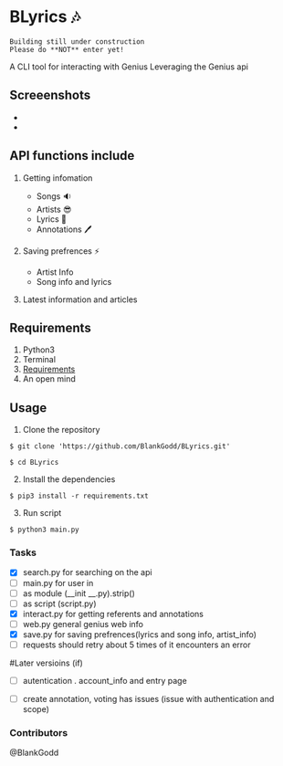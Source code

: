 # BLyrics :notes: 
```
Building still under construction 
Please do **NOT** enter yet! 
```
A CLI tool for interacting with Genius
Leveraging the Genius api 

## Screeenshots
- 
- 

## API functions include
1. Getting infomation 
   - Songs :sound:
   - Artists :sunglasses:
   - Lyrics :memo:
   - Annotations :pen:

2. Saving prefrences :zap:
   - Artist Info
   - Song info and lyrics
   
3. Latest information and articles

## Requirements
1. Python3 
2. Terminal
3. [Requirements](requirements.txt)
4. An open mind

## Usage
1. Clone the repository
```
$ git clone 'https://github.com/BlankGodd/BLyrics.git'

$ cd BLyrics
```

2. Install the dependencies
```
$ pip3 install -r requirements.txt
```

3. Run script 
```
$ python3 main.py
```

### Tasks
- [X] search.py for searching on the api
- [ ] main.py for user in
- [ ] as module (__init __.py).strip()
- [ ] as script (script.py)
- [X] interact.py for getting referents and annotations
- [ ] web.py general genius web info
- [X] save.py for saving prefrences(lyrics and song info, artist_info)
- [ ] requests should retry about 5 times of it encounters an error

#Later versioins (if)
- [ ] autentication . account_info and entry page
- [ ] create annotation, voting has issues (issue with authentication and scope)


### Contributors
@BlankGodd


